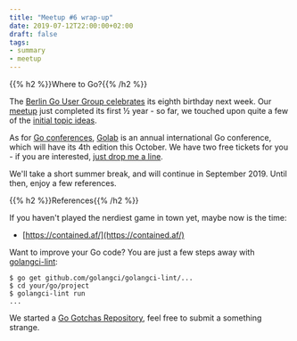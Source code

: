 ```yaml
---
title: "Meetup #6 wrap-up"
date: 2019-07-12T22:00:00+02:00
draft: false
tags:
- summary
- meetup
---
```


{{% h2 %}}Where to Go?{{% /h2 %}}

The [Berlin Go User Group
celebrates](https://www.meetup.com/golang-users-berlin/) its eighth birthday next
week. Our [meetup](https://www.meetup.com/Leipzig-Golang-and-Cloud/) just completed its first ½ year - so far, we touched upon quite a few
of the [initial topic ideas](https://golangleipzig.space/posts/meetup-launched/).

As for [Go conferences](https://github.com/golang/go/wiki/Conferences), [Golab](https://golab.io/) is an annual international Go
conference, which will have its 4th edition this October. We have two free tickets
for you - if you are interested, [just drop me a line](mailto:martin.czygan@gmail.com).

We'll take a short summer break, and will continue in September 2019. Until
then, enjoy a few references.

{{% h2 %}}References{{% /h2 %}}

If you haven't played the nerdiest game in town yet, maybe now is the time:

* [https://contained.af/](https://contained.af/)

Want to improve your Go code? You are just a few steps away with [golangci-lint](github.com/golangci/golangci-lint):

```
$ go get github.com/golangci/golangci-lint/...
$ cd your/go/project
$ golangci-lint run
...
```

We started a [Go Gotchas
Repository](https://github.com/golang-leipzig/gotchas), feel free to submit a
something strange.
